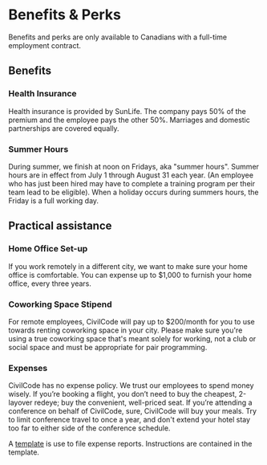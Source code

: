 # Benefits & Perks

Benefits and perks are only available to Canadians with a full-time employment contract.

## Benefits

### Health Insurance

Health insurance is provided by SunLife. The company pays 50% of the premium and the employee pays the other 50%.  Marriages and domestic partnerships are covered equally.

### Summer Hours

During summer, we finish at noon on Fridays, aka "summer hours". Summer hours are in effect from July 1 through August 31 each year. (An employee who has just been hired may have to complete a training program per their team lead to be eligible). When a holiday occurs during summers hours, the Friday is a full working day.

## Practical assistance

### Home Office Set-up

If you work remotely in a different city, we want to make sure your home office is comfortable. You can expense up to $1,000 to furnish your home office, every three years.

### Coworking Space Stipend

For remote employees, CivilCode will pay up to $200/month for you to use towards renting coworking space in your city. Please make sure you're using a true coworking space that's meant solely for working, not a club or social space and must be appropriate for pair programming.

### Expenses

CivilCode has no expense policy. We trust our employees to spend money wisely. If you’re booking a flight, you don’t need to buy the cheapest, 2-layover redeye; buy the convenient, well-priced seat. If you’re attending a conference on behalf of CivilCode, sure, CivilCode will buy your meals. Try to limit conference travel to once a year, and don't extend your hotel stay too far to either side of the conference schedule.

A [template](https://docs.google.com/spreadsheets/d/1xTkaRc4trO3d2fvxE4LYKZmhLGSGSFzHRQFU20p4Cp0/edit#gid=0) is use to file expense reports. Instructions are contained in the template.
